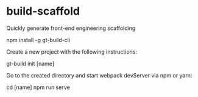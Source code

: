 # build-scaffold
Quickly generate front-end engineering scaffolding

<!-- Install -->
npm install -g gt-build-cli

<!-- Usage -->
Create a new project with the following instructions:

gt-build init [name]

Go to the created directory and start webpack devServer via npm or yarn:

cd [name]
npm run serve

